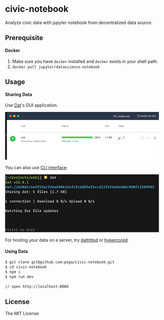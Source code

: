 # civic-notebook

Analyze civic data with jupyter notebook from decentralized data source.

## Prerequisite

#### Docker

1. Make sure you have `docker` installed and `docker` exists in your shell path.
2. `docker pull jupyter/datascience-notebook`

## Usage

#### Sharing Data

Use [Dat](datproject.org)'s GUI application.

![](./dat.png)

You can also use [CLI interface](https://github.com/datproject/dat):

![](./dat-cli.png)

For hosting your data on a server, try [dathttpd](https://github.com/beakerbrowser/dathttpd) or [hypercored](https://github.com/mafintosh/hypercored).


#### Using Data

```
$ git clone git@github.com:poga/civic-notebook.git
$ cd civic-notebook
$ npm i
$ npm run dev

// open http://localhost:8080
```

## License

The MIT License
